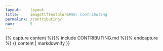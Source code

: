 ```yaml
---
layout:    layout
title:     imagettftextblur&#58; Contributing
permalink: /contributing/
nav:       5
---
```


{% capture content %}{% include CONTRIBUTING.md %}{% endcapture %}
{{ content | markdownify }}
